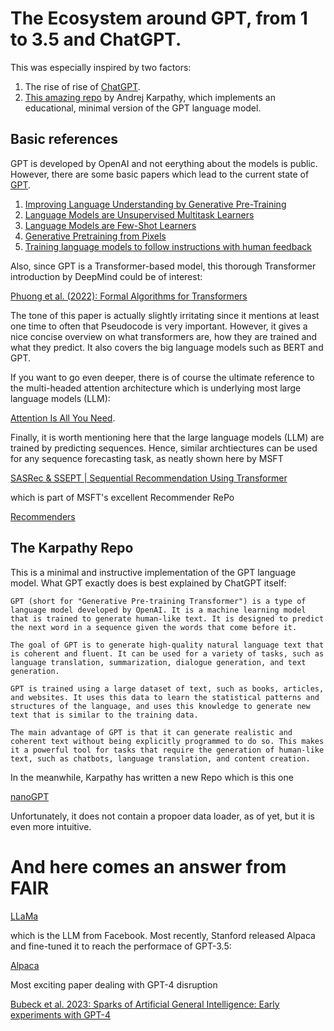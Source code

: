 # The Ecosystem around GPT, from 1 to 3.5 and ChatGPT.
This was especially inspired by two factors:

1. The rise of rise of [ChatGPT](https://chat.openai.com/chat).
2. [This amazing repo](https://github.com/karpathy/minGPT) by Andrej Karpathy, which implements an educational, minimal version of the GPT language model. 

## Basic references 
GPT is developed by OpenAI and not eerything about the models is public. However, there are some basic papers which lead to the current state of [GPT](https://openai.com/blog/chatgpt/).

1. [Improving Language Understanding
by Generative Pre-Training](https://cdn.openai.com/research-covers/language-unsupervised/language_understanding_paper.pdf) 
2. [Language Models are Unsupervised Multitask Learners
](https://paperswithcode.com/paper/language-models-are-unsupervised-multitask)
3. [Language Models are Few-Shot Learners](https://arxiv.org/abs/2005.14165)
4. [Generative Pretraining from Pixels](https://paperswithcode.com/paper/generative-pretraining-from-pixels)
5. [Training language models to follow instructions with human feedback
](https://arxiv.org/abs/2203.02155)

Also, since GPT is a Transformer-based model, this thorough Transformer introduction by DeepMind could be of interest:

[Phuong et al. (2022): Formal Algorithms for Transformers](https://arxiv.org/abs/2207.09238)

The tone of this paper is actually slightly irritating since it mentions at least one time to often that Pseudocode is very important. However, it gives a nice concise overview on what transformers are, how they are trained and what they predict. It also covers the big language models such as BERT and GPT. 

If you want to go even deeper, there is of course the ultimate reference to the multi-headed attention architecture which is underlying most large language models (LLM):

[Attention Is All You Need](https://arxiv.org/abs/1706.03762).

Finally, it is worth mentioning here that the large language models (LLM) are trained by predicting sequences. Hence, similar archtiectures can be used for any sequence forecasting task, as neatly shown here by MSFT

[SASRec & SSEPT | Sequential Recommendation Using Transformer](https://github.com/microsoft/recommenders/blob/main/examples/00_quick_start/sasrec_amazon.ipynb)

which is part of MSFT's excellent Recommender RePo

[Recommenders](https://github.com/microsoft/recommenders)



## The Karpathy Repo
This is a minimal and instructive implementation of the GPT language model. What GPT exactly does is best explained by ChatGPT itself:

`GPT (short for "Generative Pre-training Transformer") is a type of language model developed by OpenAI. It is a machine learning model that is trained to generate human-like text. It is designed to predict the next word in a sequence given the words that come before it.`

`The goal of GPT is to generate high-quality natural language text that is coherent and fluent. It can be used for a variety of tasks, such as language translation, summarization, dialogue generation, and text generation.`

`GPT is trained using a large dataset of text, such as books, articles, and websites. It uses this data to learn the statistical patterns and structures of the language, and uses this knowledge to generate new text that is similar to the training data.`

`The main advantage of GPT is that it can generate realistic and coherent text without being explicitly programmed to do so. This makes it a powerful tool for tasks that require the generation of human-like text, such as chatbots, language translation, and content creation.`

In the meanwhile, Karpathy has written a new Repo which is this one

[nanoGPT](https://github.com/karpathy/nanoGPT)

Unfortunately, it does not contain a propoer data loader, as of yet, but it is even more intuitive.

# And here comes an answer from FAIR

[LLaMa](https://github.com/facebookresearch/llama)

which is the LLM from Facebook. Most recently, Stanford released Alpaca and fine-tuned it to reach the performace of GPT-3.5:

[Alpaca](https://github.com/tatsu-lab/stanford_alpaca)

Most exciting paper dealing with GPT-4 disruption

[Bubeck et al. 2023: Sparks of Artificial General Intelligence: Early experiments with GPT-4](https://arxiv.org/abs/2303.12712)



